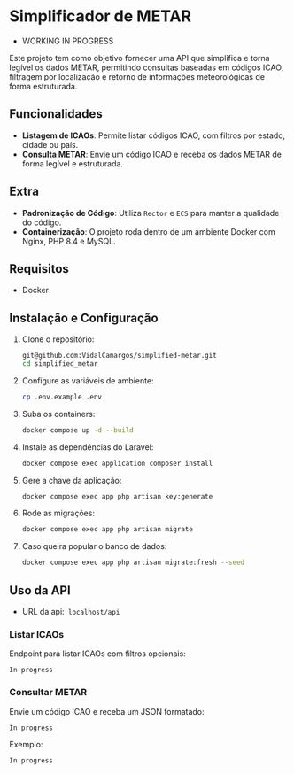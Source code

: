 # Simplificador de METAR

- WORKING IN PROGRESS

Este projeto tem como objetivo fornecer uma API que simplifica e torna legível os dados METAR, permitindo consultas baseadas em códigos ICAO, filtragem por localização e retorno de informações meteorológicas de forma estruturada.

## Funcionalidades

- **Listagem de ICAOs**: Permite listar códigos ICAO, com filtros por estado, cidade ou país.
- **Consulta METAR**: Envie um código ICAO e receba os dados METAR de forma legível e estruturada.

## Extra

- **Padronização de Código**: Utiliza `Rector` e `ECS` para manter a qualidade do código.
- **Containerização**: O projeto roda dentro de um ambiente Docker com Nginx, PHP 8.4 e MySQL.

## Requisitos

- Docker

## Instalação e Configuração

1. Clone o repositório:
   ```sh
   git@github.com:VidalCamargos/simplified-metar.git
   cd simplified_metar
   ```
2. Configure as variáveis de ambiente:
   ```sh
   cp .env.example .env
   ```
3. Suba os containers:
   ```sh
   docker compose up -d --build
   ```
4. Instale as dependências do Laravel:
   ```sh
   docker compose exec application composer install
   ```
5. Gere a chave da aplicação:
   ```sh
   docker compose exec app php artisan key:generate
   ```
6. Rode as migrações:
   ```sh
   docker compose exec app php artisan migrate
   ```

7. Caso queira popular o banco de dados:
   ```sh
   docker compose exec app php artisan migrate:fresh --seed
   ```

## Uso da API

 - URL da api:``` localhost/api```

### Listar ICAOs

Endpoint para listar ICAOs com filtros opcionais:
```http
In progress
```

### Consultar METAR

Envie um código ICAO e receba um JSON formatado:
```http
In progress
```
Exemplo:
```http
In progress
```
